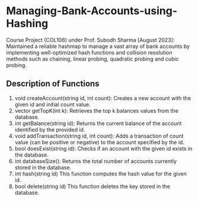 # Managing-Bank-Accounts-using-Hashing
Course Project (COL106) under Prof. Subodh Sharma [August 2023]: Maintained a reliable hashmap to manage a vast array of bank accounts by implementing well-optimized hash functions and collision resolution methods such as chaining, linear probing, quadratic probing and cubic probing.
## Description of Functions
1. void createAccount(string id, int count): Creates a new account with the given id and initial count value.
1. vector<int> getTopK(int k): Retrieves the top k balances values from the database.
1. int getBalance(string id): Returns the current balance of the account identified by the provided id.
1. void addTransaction(string id, int count): Adds a transaction of count value (can be positive or negative) to the account specified by the id.
1. bool doesExist(string id): Checks if an account with the given id exists in the database.
1. int databaseSize(): Returns the total number of accounts currently stored in the database.
1. int hash(string id) This function computes the hash value for the given id.
1. bool delete(string id) This function deletes the key stored in the database.
